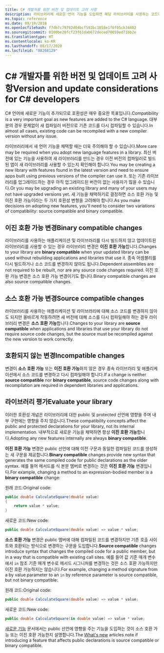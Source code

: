 ```yaml
---
title: C# 개발자를 위한 버전 및 업데이트 고려 사항
description: 라이브러리에 새로운 언어 기능을 도입하면 해당 라이브러리를 사용하는 코드에 영향을 줄 수 있습니다.
ms.topic: reference
ms.date: 09/19/2018
ms.openlocfilehash: f7db7c79792d04bcf592bc1858e1f0f05cb34402
ms.sourcegitcommit: 0100be20fcf23f61dab672deced70059ed71bb2e
ms.translationtype: HT
ms.contentlocale: ko-KR
ms.lasthandoff: 08/17/2020
ms.locfileid: "88268129"
---
```

# <a name="version-and-update-considerations-for-c-developers"></a><span data-ttu-id="d58c4-103">C# 개발자를 위한 버전 및 업데이트 고려 사항</span><span class="sxs-lookup"><span data-stu-id="d58c4-103">Version and update considerations for C# developers</span></span>

<span data-ttu-id="d58c4-104">C# 언어에 새로운 기능이 추가되므로 호환성은 매우 중요한 목표입니다.</span><span class="sxs-lookup"><span data-stu-id="d58c4-104">Compatibility is a very important goal as new features are added to the C# language.</span></span> <span data-ttu-id="d58c4-105">대부분의 경우 문제없이 새 컴파일러 버전으로 기존 코드를 다시 컴파일할 수 있습니다.</span><span class="sxs-lookup"><span data-stu-id="d58c4-105">In almost all cases, existing code can be recompiled with a new compiler version without any issue.</span></span>

<span data-ttu-id="d58c4-106">라이브러리에서 새 언어 기능을 채택할 때는 더욱 주의해야 할 수 있습니다.</span><span class="sxs-lookup"><span data-stu-id="d58c4-106">More care may be required when you adopt new language features in a library.</span></span> <span data-ttu-id="d58c4-107">최신 버전에 있는 기능을 사용하여 새 라이브러리를 만드는 경우 이전 버전의 컴파일러로 빌드된 앱이 새 라이브러리를 사용할 수 있는지 확인해야 합니다.</span><span class="sxs-lookup"><span data-stu-id="d58c4-107">You may be creating a new library with features found in the latest version and need to ensure apps built using previous versions of the compiler can use it.</span></span> <span data-ttu-id="d58c4-108">또는 기존 라이브러리를 업그레이드하는 경우 아직 업그레이드된 버전이 없는 사용자가 많을 수 있습니다.</span><span class="sxs-lookup"><span data-stu-id="d58c4-108">Or you may be upgrading an existing library and many of your users may not have upgraded versions yet.</span></span> <span data-ttu-id="d58c4-109">새 기능을 채택하기로 결정하면 소스 호환 가능 및 이진 호환 가능이라는 두 가지 호환성 변형을 고려해야 합니다.</span><span class="sxs-lookup"><span data-stu-id="d58c4-109">As you make decisions on adopting new features, you'll need to consider two variations of compatibility: source compatible and binary compatible.</span></span>

## <a name="binary-compatible-changes"></a><span data-ttu-id="d58c4-110">이진 호환 가능 변경</span><span class="sxs-lookup"><span data-stu-id="d58c4-110">Binary compatible changes</span></span>

<span data-ttu-id="d58c4-111">라이브러리를 사용하는 애플리케이션 및 라이브러리를 다시 빌드하지 않고 업데이트된 라이브러리를 사용할 수 있는 경우 라이브러리 변경은 **이진 호환 가능**합니다.</span><span class="sxs-lookup"><span data-stu-id="d58c4-111">Changes to your library are **binary compatible** when your updated library can be used without rebuilding applications and libraries that use it.</span></span> <span data-ttu-id="d58c4-112">종속 어셈블리를 다시 빌드하거나 소스 코드를 변경하지 않아도 됩니다.</span><span class="sxs-lookup"><span data-stu-id="d58c4-112">Dependent assemblies are not required to be rebuilt, nor are any source code changes required.</span></span> <span data-ttu-id="d58c4-113">이진 호환 가능 변경은 소스 호환 가능 변경이기도 합니다.</span><span class="sxs-lookup"><span data-stu-id="d58c4-113">Binary compatible changes are also source compatible changes.</span></span>

## <a name="source-compatible-changes"></a><span data-ttu-id="d58c4-114">소스 호환 가능 변경</span><span class="sxs-lookup"><span data-stu-id="d58c4-114">Source compatible changes</span></span>

<span data-ttu-id="d58c4-115">라이브러리를 사용하는 애플리케이션 및 라이브러리에 대해 소스 코드를 변경하지 않아도 되지만 올바르게 작동하려면 새 버전에 대해 소스를 다시 컴파일해야 하는 경우 라이브러리 변경은 **소스 호환 가능**합니다.</span><span class="sxs-lookup"><span data-stu-id="d58c4-115">Changes to your library are **source compatible** when applications and libraries that use your library do not require source code changes, but the source must be recompiled against the new version to work correctly.</span></span>

## <a name="incompatible-changes"></a><span data-ttu-id="d58c4-116">호환되지 않는 변경</span><span class="sxs-lookup"><span data-stu-id="d58c4-116">Incompatible changes</span></span>

<span data-ttu-id="d58c4-117">변경이 **소스 호환 가능** 또는 **이진 호환 가능**하지 않은 경우 종속 라이브러리 및 애플리케이션에서 소스 코드를 변경하고 다시 컴파일해야 합니다.</span><span class="sxs-lookup"><span data-stu-id="d58c4-117">If a change is neither **source compatible** nor **binary compatible**, source code changes along with recompilation are required in dependent libraries and applications.</span></span>

## <a name="evaluate-your-library"></a><span data-ttu-id="d58c4-118">라이브러리 평가</span><span class="sxs-lookup"><span data-stu-id="d58c4-118">Evaluate your library</span></span>

<span data-ttu-id="d58c4-119">이러한 호환성 개념은 라이브러리에 대한 public 및 protected 선언에 영향을 주며 내부 구현에는 영향을 주지 않습니다.</span><span class="sxs-lookup"><span data-stu-id="d58c4-119">These compatibility concepts affect the public and protected declarations for your library, not its internal implementation.</span></span> <span data-ttu-id="d58c4-120">내부적으로 새로운 기능을 채택하면 항상 **이진 호환 가능**합니다.</span><span class="sxs-lookup"><span data-stu-id="d58c4-120">Adopting any new features internally are always **binary compatible**.</span></span>  

<span data-ttu-id="d58c4-121">**이진 호환 가능** 변경은 public 선언에 대해 이전 구문과 동일한 컴파일된 코드를 생성하는 새 구문을 제공합니다.</span><span class="sxs-lookup"><span data-stu-id="d58c4-121">**Binary compatible** changes provide new syntax that generates the same compiled code for public declarations as the older syntax.</span></span> <span data-ttu-id="d58c4-122">예를 들어 메서드를 식 본문 멤버로 변경하는 것은 **이진 호환 가능** 변경입니다.</span><span class="sxs-lookup"><span data-stu-id="d58c4-122">For example, changing a method to an expression-bodied member is a **binary compatible** change:</span></span>

<span data-ttu-id="d58c4-123">원래 코드:</span><span class="sxs-lookup"><span data-stu-id="d58c4-123">Original code:</span></span>

```csharp
public double CalculateSquare(double value)
{
    return value * value;
}
```

<span data-ttu-id="d58c4-124">새로운 코드:</span><span class="sxs-lookup"><span data-stu-id="d58c4-124">New code:</span></span>

```csharp
public double CalculateSquare(double value) => value * value;
```

<span data-ttu-id="d58c4-125">**소스 호환 가능** 변경은 public 멤버에 대해 컴파일된 코드를 변경하지만 기존 호출 사이트와 호환되는 방식으로 변경하는 구문을 도입합니다.</span><span class="sxs-lookup"><span data-stu-id="d58c4-125">**Source compatible** changes introduce syntax that changes the compiled code for a public member, but in a way that is compatible with existing call sites.</span></span> <span data-ttu-id="d58c4-126">예를 들어 값 기준 매개 변수에서 `in` 참조 기준 매개 변수로 메서드 시그니처를 변경하는 것은 소스 호환 가능하지만 이진 호환 가능하지는 않습니다.</span><span class="sxs-lookup"><span data-stu-id="d58c4-126">For example, changing a method signature from a by value parameter to an `in` by reference parameter is source compatible, but not binary compatible:</span></span>

<span data-ttu-id="d58c4-127">원래 코드:</span><span class="sxs-lookup"><span data-stu-id="d58c4-127">Original code:</span></span>

```csharp
public double CalculateSquare(double value) => value * value;
```

<span data-ttu-id="d58c4-128">새로운 코드:</span><span class="sxs-lookup"><span data-stu-id="d58c4-128">New code:</span></span>

```csharp
public double CalculateSquare(in double value) => value * value;
```

<span data-ttu-id="d58c4-129">[새로운 기능](index.md) 문서에서는 public 선언에 영향을 주는 기능을 도입하는 것이 소스 호환 가능 또는 이진 호환 가능한지 설명합니다.</span><span class="sxs-lookup"><span data-stu-id="d58c4-129">The [What's new](index.md) articles note if introducing a feature that affects public declarations is source compatible or binary compatible.</span></span>
